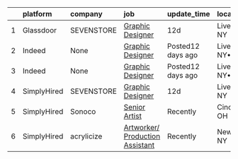 

|    | platform    | company    | job                                                                                                                                                                                                                                                                               | update_time       | location             |
|---:|:------------|:-----------|:----------------------------------------------------------------------------------------------------------------------------------------------------------------------------------------------------------------------------------------------------------------------------------|:------------------|:---------------------|
|  1 | Glassdoor   | SEVENSTORE | [Graphic Designer](https://www.glassdoor.com/partner/jobListing.htm?pos=101&ao=1136043&s=58&guid=0000017e23dd9e5e9f5f5787c95006ee&src=GD_JOB_AD&t=SR&vt=w&cs=1_69449340&cb=1641279233751&jobListingId=1007523572075&jrtk=3-0-1fohtr7k63o9r001-1fohtr7kj3ofq000-30dfe53c56035262-) | 12d               | Liverpool, NY        |
|  2 | Indeed      | None       | [Graphic Designer](https://www.indeed.com/rc/clk?jk=30dfe53c56035262&fccid=1e270af83e6e8b21&vjs=3)                                                                                                                                                                                | Posted12 days ago | Liverpool, NY•Remote |
|  3 | Indeed      | None       | [Graphic Designer](https://www.indeed.com/rc/clk?jk=30dfe53c56035262&fccid=1e270af83e6e8b21&vjs=3)                                                                                                                                                                                | Posted12 days ago | Liverpool, NY•Remote |
|  4 | SimplyHired | SEVENSTORE | [Graphic Designer](https://www.simplyhired.com/job/l2XHj6N6yRlCyn97PGLlTz3h_qUHMQq8ICqhLUIty6EHbMiroxk0kw?q=artworker)                                                                                                                                                            | 12d               | Liverpool, NY        |
|  5 | SimplyHired | Sonoco     | [Senior Artist](https://www.simplyhired.com/job/gyQf-wXViE5DTjh6jQYwtf4n8pryWEZj3FCgwRPHI5i7PJlc-DU_Og?q=artworker)                                                                                                                                                               | Recently          | Cincinnati, OH       |
|  6 | SimplyHired | acrylicize | [Artworker/ Production Assistant](https://www.simplyhired.com/job/pON_mD4-MIANU80P3jVTDINiHfDVeqZsSwvkzeu3GtZ2MVGtiZ3Gpw?q=artworker)                                                                                                                                             | Recently          | New York, NY         |